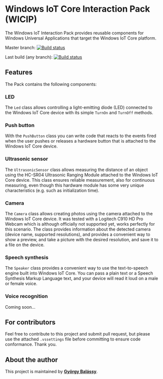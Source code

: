 ﻿# Windows IoT Core Interaction Pack (WICIP)

The Windows IoT Interaction Pack provides reusable components for Windows Universal Applications that target the Windows IoT Core platform.

Master branch: [![Build status](https://ci.appveyor.com/api/projects/status/github/balassy/iot-interaction-pack?branch=master&svg=true)](https://ci.appveyor.com/project/balassy/iot-interaction-pack/branch/master)

Last build (any branch): [![Build status](https://ci.appveyor.com/api/projects/status/github/balassy/iot-interaction-pack?svg=true)](https://ci.appveyor.com/project/balassy/iot-interaction-pack)


## Features

The Pack contains the following components:

### LED

The `Led` class allows controlling a light-emitting diode (LED) connected to the Windows IoT Core device with its simple `TurnOn` and `TurnOff` methods.


### Push button

With the `PushButton` class you can write code that reacts to the events fired when the user pushes or releases a hardware button that is attached to the Windows IoT Core device.


### Ultrasonic sensor

The `UltrasonicSensor` class allows measuring the distance of an object using the HC-SR04 Ultrasonic Ranging Module attached to the Windows IoT Core device.
This class ensures reliable measurement, also for continuous measuring, even though this hardware module has some very unique characteristics (e.g. such as initialization time).


### Camera

The `Camera` class allows creating photos using the camera attached to the Windows IoT Core device. It was tested with a Logitech C910 HD Pro Webcam which 
is although officially not supported yet, works perfectly for this scenario. The class provides information about the detected camera (device name, supported resolutions),
and provides a convenient way to show a preview, and take a picture with the desired resolution, and save it to a file on the device.


### Speech synthesis

The `Speaker` class provides a convenient way to use the text-to-speech engine built into Windows IoT Core. You can pass a plain text or a Speech Synthesis Markup Language
text, and your device will read it loud on a male or female voice.


### Voice recognition

Coming soon...


## For contributors

Feel free to contribute to this project and submit pull request, but please use the attached `.vssettings` file before committing to ensure code conformance. Thank you.


## About the author

This project is maintained by **[György Balássy](http://gyorgybalassy.wordpress.com)**.
